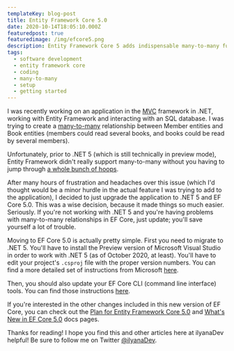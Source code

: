 ```yaml
---
templateKey: blog-post
title: Entity Framework Core 5.0
date: 2020-10-14T18:05:10.000Z
featuredpost: true
featuredimage: /img/efcore5.png
description: Entity Framework Core 5 adds indispensable many-to-many functionality.
tags:
  - software development
  - entity framework core
  - coding
  - many-to-many
  - setup
  - getting started
---
```


I was recently working on an application in the [MVC](https://ilyana.dev/blog/2020-08-27-mvc-pattern/) framework in .NET, working with Entity Framework and interacting with an SQL database. I was trying to create a [many-to-many](https://en.wikipedia.org/wiki/Many-to-many_(data_model)) relationship between Member entities and Book entities (members could read several books, and books could be read by several members).

Unfortunately, prior to .NET 5 (which is still technically in preview mode), Entity Framework didn't really support many-to-many without you having to jump through [a whole bunch of hoops](https://blog.oneunicorn.com/2017/09/25/many-to-many-relationships-in-ef-core-2-0-part-1-the-basics/).

After many hours of frustration and headaches over this issue (which I'd thought would be a minor hurdle in the actual feature I was trying to add to the application), I decided to just upgrade the application to .NET 5 and EF Core 5.0. This was a wise decision, because it made things so much easier. Seriously. If you're not working with .NET 5 and you're having problems with many-to-many relationships in EF Core, just update; you'll save yourself a lot of trouble.

Moving to EF Core 5.0 is actually pretty simple. First you need to migrate to .NET 5. You'll have to install the Preview version of Microsoft Visual Studio in order to work with .NET 5 (as of October 2020, at least). You'll have to edit your project's `.csproj` file with the proper version numbers. You can find a more detailed set of instructions from Microsoft [here](https://docs.microsoft.com/en-us/aspnet/core/migration/31-to-50?view=aspnetcore-3.1&tabs=visual-studio).

Then, you should also update your EF Core CLI (command line interface) tools. You can find those instructions [here](https://docs.microsoft.com/en-us/ef/core/miscellaneous/cli/dotnet).

If you're interested in the other changes included in this new version of EF Core, you can check out the [Plan for Entity Framework Core 5.0](https://docs.microsoft.com/en-us/ef/core/what-is-new/ef-core-5.0/plan) and [What's New in EF Core 5.0](https://docs.microsoft.com/en-us/ef/core/what-is-new/ef-core-5.0/whatsnew) docs pages.

Thanks for reading! I hope you find this and other articles here at ilyanaDev helpful! Be sure to follow me on Twitter [@ilyanaDev](https://twitter.com/ilyanaDev).
